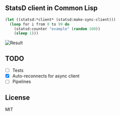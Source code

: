 ## StatsD client in Common Lisp

```lisp
(let ((statsd:*client* (statsd:make-sync-client)))
  (loop for i from 0 to 99 do
    (statsd:counter "example" (random 100))
    (sleep 1)))
```

![Result](http://i.imgur.com/OnfuYng.png)

## TODO

- [ ] Tests
- [x] Auto-reconnects for async client
- [ ] Pipelines

## License
MIT
